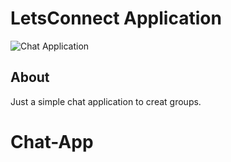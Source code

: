 # LetsConnect Application
![Chat Application](https://lets-connect-123.netlify.app/)

## About
Just a simple chat application to creat groups.
# Chat-App
